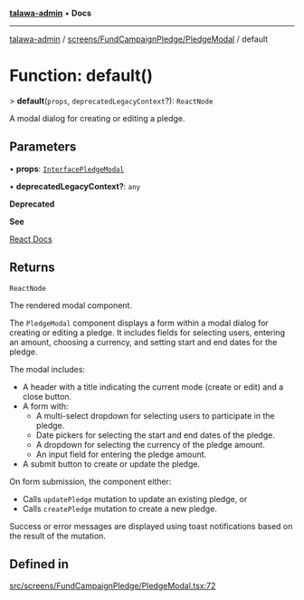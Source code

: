 [**talawa-admin**](../../../../README.md) • **Docs**

***

[talawa-admin](../../../../modules.md) / [screens/FundCampaignPledge/PledgeModal](../README.md) / default

# Function: default()

\> **default**(`props`, `deprecatedLegacyContext`?): `ReactNode`

A modal dialog for creating or editing a pledge.

## Parameters

• **props**: [`InterfacePledgeModal`](../interfaces/InterfacePledgeModal.md)

• **deprecatedLegacyContext?**: `any`

**Deprecated**

**See**

[React Docs](https://legacy.reactjs.org/docs/legacy-context.html#referencing-context-in-lifecycle-methods)

## Returns

`ReactNode`

The rendered modal component.

The `PledgeModal` component displays a form within a modal dialog for creating or editing a pledge.
It includes fields for selecting users, entering an amount, choosing a currency, and setting start and end dates for the pledge.

The modal includes:
- A header with a title indicating the current mode (create or edit) and a close button.
- A form with:
  - A multi-select dropdown for selecting users to participate in the pledge.
  - Date pickers for selecting the start and end dates of the pledge.
  - A dropdown for selecting the currency of the pledge amount.
  - An input field for entering the pledge amount.
- A submit button to create or update the pledge.

On form submission, the component either:
- Calls `updatePledge` mutation to update an existing pledge, or
- Calls `createPledge` mutation to create a new pledge.

Success or error messages are displayed using toast notifications based on the result of the mutation.

## Defined in

[src/screens/FundCampaignPledge/PledgeModal.tsx:72](https://github.com/PalisadoesFoundation/talawa-admin/blob/7496bb3a4c3730e7e3caee73f8bf91c3031e4ae6/src/screens/FundCampaignPledge/PledgeModal.tsx#L72)
